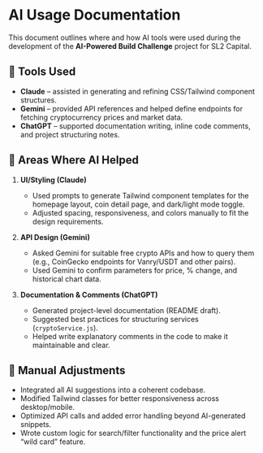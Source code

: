 # AI Usage Documentation

This document outlines where and how AI tools were used during the development of the **AI-Powered Build Challenge** project for SL2 Capital.

## 🔹 Tools Used
- **Claude** – assisted in generating and refining CSS/Tailwind component structures.
- **Gemini** – provided API references and helped define endpoints for fetching cryptocurrency prices and market data.
- **ChatGPT** – supported documentation writing, inline code comments, and project structuring notes.

## 🔹 Areas Where AI Helped

1. **UI/Styling (Claude)**
   - Used prompts to generate Tailwind component templates for the homepage layout, coin detail page, and dark/light mode toggle.
   - Adjusted spacing, responsiveness, and colors manually to fit the design requirements.

2. **API Design (Gemini)**
   - Asked Gemini for suitable free crypto APIs and how to query them (e.g., CoinGecko endpoints for Vanry/USDT and other pairs).
   - Used Gemini to confirm parameters for price, % change, and historical chart data.

3. **Documentation & Comments (ChatGPT)**
   - Generated project-level documentation (README draft).
   - Suggested best practices for structuring services (`cryptoService.js`).
   - Helped write explanatory comments in the code to make it maintainable and clear.

## 🔹 Manual Adjustments
- Integrated all AI suggestions into a coherent codebase.
- Modified Tailwind classes for better responsiveness across desktop/mobile.
- Optimized API calls and added error handling beyond AI-generated snippets.
- Wrote custom logic for search/filter functionality and the price alert “wild card” feature.

